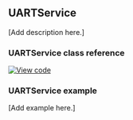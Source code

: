 ## UARTService

[Add description here.]

### UARTService class reference

[![View code](https://www.mbed.com/embed/?type=library)](http://os-doc-builder.test.mbed.com/docs/development/mbed-os-api-doxy/class_u_a_r_t_service.html)

### UARTService example

[Add example here.]
